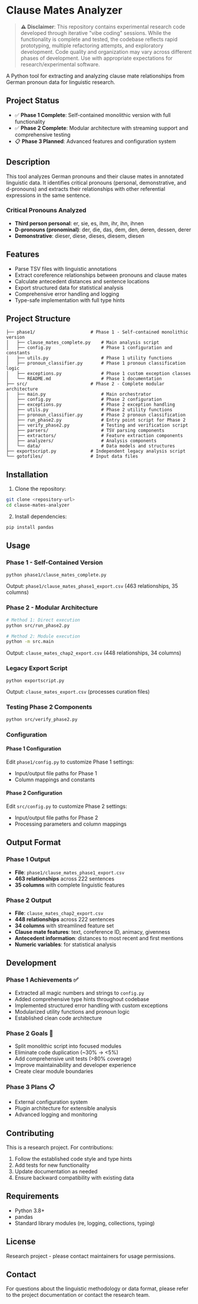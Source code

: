 # Clause Mates Analyzer

> **⚠️ Disclaimer**: This repository contains experimental research code developed through iterative "vibe coding" sessions. While the functionality is complete and tested, the codebase reflects rapid prototyping, multiple refactoring attempts, and exploratory development. Code quality and organization may vary across different phases of development. Use with appropriate expectations for research/experimental software.

A Python tool for extracting and analyzing clause mate relationships from German pronoun data for linguistic research.

## Project Status

- ✅ **Phase 1 Complete**: Self-contained monolithic version with full functionality
- ✅ **Phase 2 Complete**: Modular architecture with streaming support and comprehensive testing
- 📋 **Phase 3 Planned**: Advanced features and configuration system

## Description

This tool analyzes German pronouns and their clause mates in annotated linguistic data. It identifies critical pronouns (personal, demonstrative, and d-pronouns) and extracts their relationships with other referential expressions in the same sentence.

### Critical Pronouns Analyzed
- **Third person personal**: er, sie, es, ihm, ihr, ihn, ihnen
- **D-pronouns (pronominal)**: der, die, das, dem, den, deren, dessen, derer  
- **Demonstrative**: dieser, diese, dieses, diesem, diesen

## Features

- Parse TSV files with linguistic annotations
- Extract coreference relationships between pronouns and clause mates
- Calculate antecedent distances and sentence locations
- Export structured data for statistical analysis
- Comprehensive error handling and logging
- Type-safe implementation with full type hints

## Project Structure

```
├── phase1/                     # Phase 1 - Self-contained monolithic version
│   ├── clause_mates_complete.py    # Main analysis script
│   ├── config.py                   # Phase 1 configuration and constants
│   ├── utils.py                    # Phase 1 utility functions  
│   ├── pronoun_classifier.py       # Phase 1 pronoun classification logic
│   ├── exceptions.py               # Phase 1 custom exception classes
│   └── README.md                   # Phase 1 documentation
├── src/                        # Phase 2 - Complete modular architecture
│   ├── main.py                     # Main orchestrator
│   ├── config.py                   # Phase 2 configuration
│   ├── exceptions.py               # Phase 2 exception handling
│   ├── utils.py                    # Phase 2 utility functions
│   ├── pronoun_classifier.py       # Phase 2 pronoun classification
│   ├── run_phase2.py               # Entry point script for Phase 2
│   ├── verify_phase2.py            # Testing and verification script
│   ├── parsers/                    # TSV parsing components
│   ├── extractors/                 # Feature extraction components
│   ├── analyzers/                  # Analysis components
│   └── data/                       # Data models and structures
├── exportscript.py             # Independent legacy analysis script
└── gotofiles/                  # Input data files
```

## Installation

1. Clone the repository:
```bash
git clone <repository-url>
cd clause-mates-analyzer
```

2. Install dependencies:
```bash
pip install pandas
```

## Usage

### Phase 1 - Self-Contained Version
```bash
python phase1/clause_mates_complete.py
```
Output: `phase1/clause_mates_phase1_export.csv` (463 relationships, 35 columns)

### Phase 2 - Modular Architecture
```bash
# Method 1: Direct execution
python src/run_phase2.py

# Method 2: Module execution  
python -m src.main
```
Output: `clause_mates_chap2_export.csv` (448 relationships, 34 columns)

### Legacy Export Script
```bash
python exportscript.py
```
Output: `clause_mates_export.csv` (processes curation files)

### Testing Phase 2 Components
```bash
python src/verify_phase2.py
```

### Configuration

#### Phase 1 Configuration
Edit `phase1/config.py` to customize Phase 1 settings:
- Input/output file paths for Phase 1
- Column mappings and constants

#### Phase 2 Configuration  
Edit `src/config.py` to customize Phase 2 settings:
- Input/output file paths for Phase 2
- Processing parameters and column mappings

## Output Format

### Phase 1 Output
- **File**: `phase1/clause_mates_phase1_export.csv`
- **463 relationships** across 222 sentences
- **35 columns** with complete linguistic features

### Phase 2 Output  
- **File**: `clause_mates_chap2_export.csv`
- **448 relationships** across 222 sentences
- **34 columns** with streamlined feature set
- **Clause mate features**: text, coreference ID, animacy, givenness
- **Antecedent information**: distances to most recent and first mentions
- **Numeric variables**: for statistical analysis

## Development

### Phase 1 Achievements ✅
- Extracted all magic numbers and strings to `config.py`
- Added comprehensive type hints throughout codebase
- Implemented structured error handling with custom exceptions
- Modularized utility functions and pronoun logic
- Established clean code architecture

### Phase 2 Goals 🔄
- Split monolithic script into focused modules
- Eliminate code duplication (~30% → <5%)
- Add comprehensive unit tests (>80% coverage)
- Improve maintainability and developer experience
- Create clear module boundaries

### Phase 3 Plans 📋
- External configuration system
- Plugin architecture for extensible analysis
- Advanced logging and monitoring

## Contributing

This is a research project. For contributions:
1. Follow the established code style and type hints
2. Add tests for new functionality
3. Update documentation as needed
4. Ensure backward compatibility with existing data

## Requirements

- Python 3.8+
- pandas
- Standard library modules (re, logging, collections, typing)

## License

Research project - please contact maintainers for usage permissions.

## Contact

For questions about the linguistic methodology or data format, please refer to the project documentation or contact the research team.
